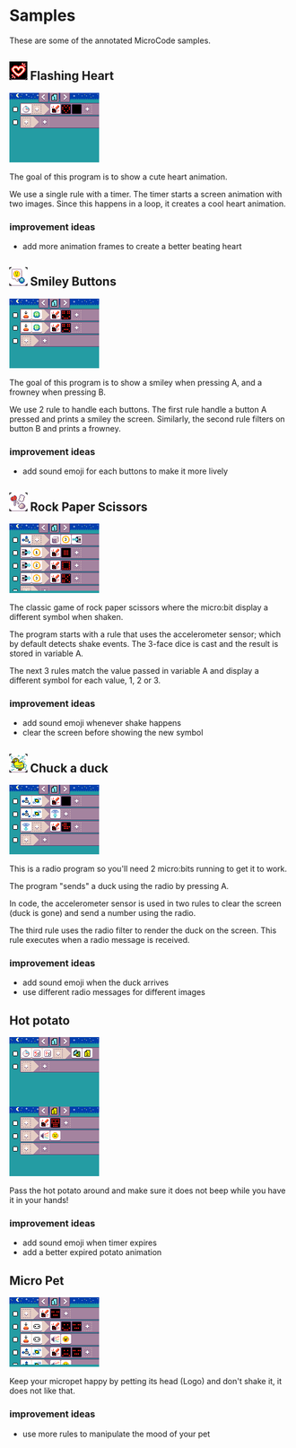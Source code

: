 # Samples

These are some of the annotated MicroCode
samples.

## ![Flashing Heart icon](./images/icon_sample_flashing_heart.png) Flashing Heart

![Flashing Heart MicroCode program](./images/sample_flashing_heart.png)

The goal of this program is to show a cute heart animation.

We use a single rule with a timer. The timer starts a screen animation
with two images. Since this happens in a loop, it creates a cool heart animation.

### improvement ideas

* add more animation frames to create a better beating heart

## ![Smiley Buttons icon](./images/icon_sample_smiley_buttons.png) Smiley Buttons

![Smiley Buttons MicroCode program](./images/sample_smiley_buttons.png)

The goal of this program is to show a smiley
when pressing A, and a frowney when
pressing B.

We use 2 rule to handle each buttons. The first rule
handle a button A pressed and prints a smiley the screen. Similarly, the second rule filters on button B
and prints a frowney.

### improvement ideas

* add sound emoji for each buttons to make it more lively

## ![Rock Paper Scissors icon](./images/icon_sample_rock_paper_scissors.png) Rock Paper Scissors

![Rock Paper Scissors MicroCode program](./images/sample_rock_paper_scissors.png)

The classic game of rock paper scissors
where the micro:bit display a different
symbol when shaken.

The program starts with a rule that uses
the accelerometer sensor; which by default 
detects shake events. The 3-face dice is cast
and the result is stored in variable A.

The next 3 rules match the value passed in variable A
and display a different symbol for each value, 1, 2 or 3.

### improvement ideas

* add sound emoji whenever shake happens
* clear the screen before showing the new symbol


## ![Chuck a duck icon](./images/icon_sample_chuck_a_duck.png) Chuck a duck

![Chuck a duck MicroCode program](./images/sample_chuck_a_duck.png)

This is a radio program so you'll need 2 micro:bits running to get it to work.

The program "sends" a duck using the radio
by pressing A.

In code, the accelerometer sensor is used
in two rules to clear the screen (duck is gone)
and send a number using the radio.

The third rule uses the radio filter to render
the duck on the screen. This rule executes
when a radio message is received.

### improvement ideas

* add sound emoji when the duck arrives
* use different radio messages for different images

## Hot potato

![Hot potato MicroCode program](./images/sample_hot_potato.png)

Pass the hot potato around and make
sure it does not beep while you have it 
in your hands!

### improvement ideas

* add sound emoji when timer expires
* add a better expired potato animation

## Micro Pet

![Pet Hamster MicroCode program](./images/sample_pet_hamster.png)

Keep your micropet happy by petting
its head (Logo) and don't shake it, it does not like that.

### improvement ideas

* use more rules to manipulate the mood of your pet